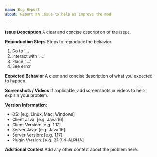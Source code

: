 ```yaml
---
name: Bug Report
about: Report an issue to help us improve the mod

---
```


**Issue Description**
A clear and concise description of the issue.

**Reproduction Steps**
Steps to reproduce the behavior:
1. Go to '...'
2. Interact with '....'
3. Place '....'
4. See error

**Expected Behavior**
A clear and concise description of what you expected to happen.

**Screenshots / Videos**
If applicable, add screenshots or videos to help explain your problem.

**Version Information:**
 - OS: [e.g. Linux, Mac, Windows]
 - Client Java: [e.g. Java 16]
 - Client Version: [e.g. 1.17]
 - Server Java: [e.g. Java 16]
 - Server Version: [e.g. 1.17]
 - Plugin Version: [e.g. 2.1.0.4-ALPHA]

**Additional Context**
Add any other context about the problem here.
